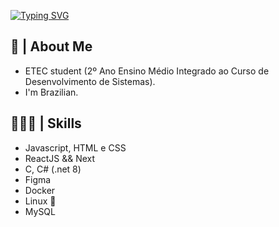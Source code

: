 [![Typing SVG](https://readme-typing-svg.herokuapp.com/?color=d1d1ff&size=35&center=true&vCenter=true&width=1000&lines=Hi,+I'm+Pedro+Henrique+👋)](https://git.io/typing-svg)

## 🚀 | About Me
- ETEC student (2º Ano Ensino Médio Integrado ao Curso de Desenvolvimento de Sistemas).
- I'm Brazilian.

## 👨🏻‍💻 | Skills
- Javascript, HTML e CSS
- ReactJS && Next
- C, C# (.net 8)
- Figma
- Docker
- Linux 🐧
- MySQL
